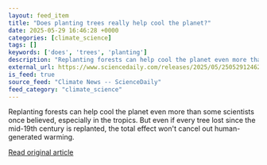 ```yaml
---
layout: feed_item
title: "Does planting trees really help cool the planet?"
date: 2025-05-29 16:46:28 +0000
categories: [climate_science]
tags: []
keywords: ['does', 'trees', 'planting']
description: "Replanting forests can help cool the planet even more than some scientists once believed, especially in the tropics"
external_url: https://www.sciencedaily.com/releases/2025/05/250529124628.htm
is_feed: true
source_feed: "Climate News -- ScienceDaily"
feed_category: "climate_science"
---
```


Replanting forests can help cool the planet even more than some scientists once believed, especially in the tropics. But even if every tree lost since the mid-19th century is replanted, the total effect won't cancel out human-generated warming.

[Read original article](https://www.sciencedaily.com/releases/2025/05/250529124628.htm)
